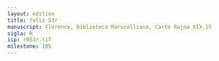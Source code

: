 ```yaml
---
layout: edition
title: folio 53r
manuscript: Florence, Biblioteca Marucelliana, Carte Rajna XIX.15
sigla: R
iip: r053r.tif
milestone: 105
---
```

